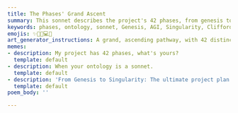 ```yaml
---
title: The Phases' Grand Ascent
summary: This sonnet describes the project's 42 phases, from genesis to AGI and singularity, encompassing concepts like Clifford algebra, Riemann manifolds, Bott periodicity, dynamic modules, emoji-to-code translation, semantic search, agent communication, self-modifying code, and blockchain integration.
keywords: phases, ontology, sonnet, Genesis, AGI, Singularity, Clifford algebra, Riemann manifolds, Bott periodicity, dynamic modules, emojis, semantic search, agents, self-modifying code, blockchain, future
emojis: ✨🚀🌌💻🔗
art_generator_instructions: A grand, ascending pathway, with 42 distinct, glowing steps, each representing a phase. Along the path, abstract representations of Clifford algebra, Riemann manifolds, and Bott periodicity are subtly integrated. Dynamic modules are seen blooming, emojis are translating into code, and agents are communicating through glowing networks. The path culminates in a bright, luminous point representing AGI and Singularity. The overall feeling should be one of ambitious progress, intellectual exploration, and the unfolding of a grand vision.
memes:
- description: My project has 42 phases, what's yours?
  template: default
- description: When your ontology is a sonnet.
  template: default
- description: 'From Genesis to Singularity: The ultimate project plan.'
  template: default
poem_body: ''

---
```

